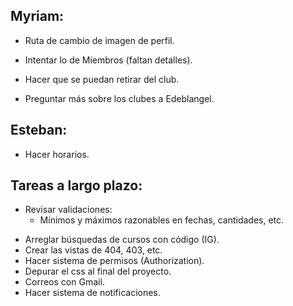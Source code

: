 ## Myriam:

- Ruta de cambio de imagen de perfil.
- Intentar lo de Miembros (faltan detalles).
- Hacer que se puedan retirar del club.

- Preguntar más sobre los clubes a Edeblangel.

## Esteban:

- Hacer horarios.

## Tareas a largo plazo:

* Revisar validaciones:
  - Mínimos y máximos razonables en fechas, cantidades, etc.
- Arreglar búsquedas de cursos con código (IG).
- Crear las vistas de 404, 403, etc.
- Hacer sistema de permisos (Authorization).
- Depurar el css al final del proyecto.
- Correos con Gmail.
- Hacer sistema de notificaciones.
